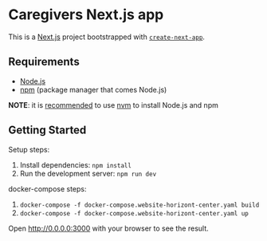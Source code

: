 # Caregivers Next.js app

This is a [Next.js](https://nextjs.org/) project bootstrapped with [`create-next-app`](https://github.com/vercel/next.js/tree/canary/packages/create-next-app).

## Requirements
- [Node.js](https://nodejs.org/en/)
- [npm](https://docs.npmjs.com/cli/v8/commands/npm) (package manager that comes Node.js) 

**NOTE**: it is [recommended](https://docs.npmjs.com/downloading-and-installing-node-js-and-npm)
to use [nvm](https://github.com/nvm-sh/nvm) to install Node.js and npm


## Getting Started

Setup steps:

1. Install dependencies: `npm install`
2. Run the development server: `npm run dev`

docker-compose steps:
1. `docker-compose -f docker-compose.website-horizont-center.yaml build`
2. `docker-compose -f docker-compose.website-horizont-center.yaml up`


Open http://0.0.0.0:3000 with your browser to see the result.
